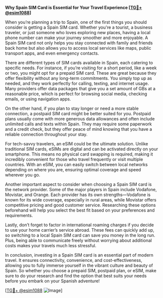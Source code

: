 **Why Spain SIM Card is Essential for Your Travel Experience [[TG💪+ @esim1088](https://t.me/s/esim1088)]**

When you’re planning a trip to Spain, one of the first things you should consider is getting a Spain SIM card. Whether you're a tourist, a business traveler, or just someone who loves exploring new places, having a local phone number can make your journey smoother and more enjoyable. A Spain SIM card not only helps you stay connected with family and friends back home but also allows you to access local services like maps, public transport apps, and even emergency contacts.

There are different types of SIM cards available in Spain, each catering to specific needs. For instance, if you’re visiting for a short period, like a week or two, you might opt for a prepaid SIM card. These are great because they offer flexibility without any long-term commitments. You simply top up as needed, and they work perfectly for calling, texting, and internet usage. Many providers offer data packages that give you a set amount of GBs at a reasonable price, which is perfect for browsing social media, checking emails, or using navigation apps.

On the other hand, if you plan to stay longer or need a more stable connection, a postpaid SIM card might be better suited for you. Postpaid plans usually come with more generous data allowances and often include unlimited calls and texts within Spain. They may require some paperwork and a credit check, but they offer peace of mind knowing that you have a reliable connection throughout your stay.

For tech-savvy travelers, an eSIM could be the ultimate solution. Unlike traditional SIM cards, eSIMs are digital and can be activated directly on your smartphone. This means no physical card swapping is required, making it incredibly convenient for those who travel frequently or visit multiple countries. With an eSIM, you can easily switch between local networks depending on where you are, ensuring optimal coverage and speed wherever you go.

Another important aspect to consider when choosing a Spain SIM card is the network provider. Some of the major players in Spain include Vodafone, Movistar, and Orange. Each provider has its own strengths—Vodafone is known for its wide coverage, especially in rural areas, while Movistar offers competitive pricing and good customer service. Researching these options beforehand will help you select the best fit based on your preferences and requirements.

Lastly, don’t forget to factor in international roaming charges if you decide to use your home carrier’s service abroad. These fees can quickly add up, so switching to a local Spain SIM card can save you money in the long run. Plus, being able to communicate freely without worrying about additional costs makes your travels much less stressful.

In conclusion, investing in a Spain SIM card is an essential part of modern travel. It ensures connectivity, convenience, and cost-effectiveness, allowing you to fully immerse yourself in the vibrant culture and beauty of Spain. So whether you choose a prepaid SIM, postpaid plan, or eSIM, make sure to do your research and find the option that best suits your needs before you embark on your Spanish adventure! 

[[TG💪+ @esim1088](https://t.me/s/esim1088) ![Image](https://i.postimg.cc/Y0z9fWf4/image.png)]